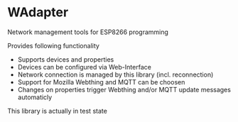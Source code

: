 # WAdapter
Network management tools for ESP8266 programming

Provides following functionality
* Supports devices and properties
* Devices can be configured via Web-Interface
* Network connection is managed by this library (incl. reconnection)
* Support for Mozilla Webthing and MQTT can be choosen
* Changes on properties trigger Webthing and/or MQTT update messages automaticly

This library is actually in test state
